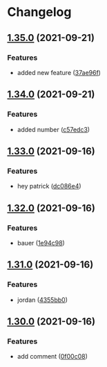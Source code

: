 # Changelog

## [1.35.0](https://www.github.com/willarmiros/test-package-lock-repo/compare/test-package-lock-repo-core-v1.34.0...test-package-lock-repo-core-v1.35.0) (2021-09-21)


### Features

* added new feature ([37ae96f](https://www.github.com/willarmiros/test-package-lock-repo/commit/37ae96fa7a6e5851c81ef6de6612465f97df4ca1))

## [1.34.0](https://www.github.com/willarmiros/test-package-lock-repo/compare/test-package-lock-repo-core-v1.33.0...test-package-lock-repo-core-v1.34.0) (2021-09-21)


### Features

* added number ([c57edc3](https://www.github.com/willarmiros/test-package-lock-repo/commit/c57edc36a74e04d40dbefcdf639a7199a905e2c1))

## [1.33.0](https://www.github.com/willarmiros/test-package-lock-repo/compare/test-package-lock-repo-core-v1.32.0...test-package-lock-repo-core-v1.33.0) (2021-09-16)


### Features

* hey patrick ([dc086e4](https://www.github.com/willarmiros/test-package-lock-repo/commit/dc086e476a8c52fd77bebd5146bbec2fac391bc7))

## [1.32.0](https://www.github.com/willarmiros/test-package-lock-repo/compare/test-package-lock-repo-core-v1.31.0...test-package-lock-repo-core-v1.32.0) (2021-09-16)


### Features

* bauer ([1e94c98](https://www.github.com/willarmiros/test-package-lock-repo/commit/1e94c986eff238844e02e43b825b52fd47d84898))

## [1.31.0](https://www.github.com/willarmiros/test-package-lock-repo/compare/test-package-lock-repo-core-v1.30.0...test-package-lock-repo-core-v1.31.0) (2021-09-16)


### Features

* jordan ([4355bb0](https://www.github.com/willarmiros/test-package-lock-repo/commit/4355bb090f27aab9911d27583afe48c6714ff19d))

## [1.30.0](https://www.github.com/willarmiros/test-package-lock-repo/compare/test-package-lock-repo-core-v1.29.0...test-package-lock-repo-core-v1.30.0) (2021-09-16)


### Features

* add comment ([0f00c08](https://www.github.com/willarmiros/test-package-lock-repo/commit/0f00c0871d5758779b394219ed503012030bd5cf))
